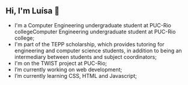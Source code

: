 ## Hi, I'm Luísa 👋

<!--
**LuisaSilveira/LuisaSilveira** is a ✨ _special_ ✨ repository because its `README.md` (this file) appears on your GitHub profile.

Here are some ideas to get you started:
-->

- I'm a Computer Engineering undergraduate student at PUC-Rio collegeComputer Engineering undergraduate student at PUC-Rio college;
- I'm part of the TEPP scholarship, which provides tutoring for engineering and computer science students, in addition to being an intermediary between students and subject coordinators;
- I'm on the TWIST project at PUC-Rio;
- I’m currently working on web development;
- I’m currently learning CSS, HTML and Javascript;
